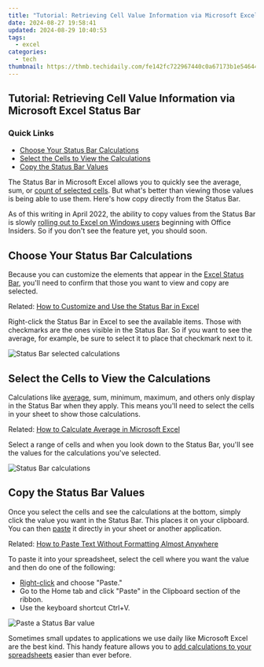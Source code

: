 ```yaml
---
title: "Tutorial: Retrieving Cell Value Information via Microsoft Excel Status Bar"
date: 2024-08-27 19:58:41
updated: 2024-08-29 10:40:53
tags:
  - excel
categories:
  - tech
thumbnail: https://thmb.techidaily.com/fe142fc722967440c0a67173b1e546447bf0e801339eadf58291eb4451fb4b01.jpg
---
```


## Tutorial: Retrieving Cell Value Information via Microsoft Excel Status Bar

### Quick Links

* [Choose Your Status Bar Calculations](https://instagram-clips.techidaily.com/updated-in-2024-instagram-storytelling-mastery-crafting-a-dynamic-marketing-plan/)
* [Select the Cells to View the Calculations](https://phone-solutions.techidaily.com/cant-view-hevc-h265-content-on-razr-40-by-aiseesoft-video-converter-play-hevc-video-on-android/)
* [Copy the Status Bar Values](https://article-files.techidaily.com/in-2024-strategies-to-find-the-perfect-power-source-for-drones/)

 The Status Bar in Microsoft Excel allows you to quickly see the average, sum, or [count of selected cells](https://android-location-track.techidaily.com/how-to-track-a-lost-xiaomi-redmi-note-12t-pro-for-free-drfone-by-drfone-virtual-android/). But what's better than viewing those values is being able to use them. Here's how copy directly from the Status Bar.

 As of this writing in April 2022, the ability to copy values from the Status Bar is slowly [rolling out to Excel on Windows users](https://insider.office.com/en-us/blog/copy-values-quickly-from-the-status-bar-in-excel-for-windows?ocid=PROD%5FCore%5FCONS%5FOIP%5FUSG%5FOINews0322) beginning with Office Insiders. So if you don't see the feature yet, you should soon.

##  Choose Your Status Bar Calculations

 Because you can customize the elements that appear in the [Excel Status Bar](https://win-blog.techidaily.com/fix-the-camera-problem-in-google-meets-a-step-by-step-solution/), you'll need to confirm that those you want to view and copy are selected.

Related: [How to Customize and Use the Status Bar in Excel](https://win-blog.techidaily.com/fix-the-camera-problem-in-google-meets-a-step-by-step-solution/) 

 Right-click the Status Bar in Excel to see the available items. Those with checkmarks are the ones visible in the Status Bar. So if you want to see the average, for example, be sure to select it to place that checkmark next to it.

![Status Bar selected calculations](https://static1.howtogeekimages.com/wordpress/wp-content/uploads/2022/03/SelectedValues-ExcelStatusBarCopy.png) 

##  Select the Cells to View the Calculations

 Calculations like [average](https://win-able.techidaily.com/fixing-overwatch-startup-issues-how-to-get-rid-of-the-persistent-black-screen/), sum, minimum, maximum, and others only display in the Status Bar when they apply. This means you'll need to select the cells in your sheet to show those calculations.

Related: [How to Calculate Average in Microsoft Excel](https://win-able.techidaily.com/fixing-overwatch-startup-issues-how-to-get-rid-of-the-persistent-black-screen/) 

 Select a range of cells and when you look down to the Status Bar, you'll see the values for the calculations you've selected.

![Status Bar calculations](https://static1.howtogeekimages.com/wordpress/wp-content/uploads/2022/03/Values-ExcelStatusBarCopy.png) 

##  Copy the Status Bar Values

 Once you select the cells and see the calculations at the bottom, simply click the value you want in the Status Bar. This places it on your clipboard. You can then [paste](https://facebook-videos.techidaily.com/new-ultimate-collection-20-chuckle-inducing-detention-cell-photos-for-a-better-day-for-2024/) it directly in your sheet or another application.

Related: [How to Paste Text Without Formatting Almost Anywhere](https://facebook-videos.techidaily.com/new-ultimate-collection-20-chuckle-inducing-detention-cell-photos-for-a-better-day-for-2024/) 

 To paste it into your spreadsheet, select the cell where you want the value and then do one of the following:

* [Right-click](https://desktop-recording.techidaily.com/updated-the-art-of-recording-fun-6-techniques-to-document-minecraft-for-2024/) and choose "Paste."
* Go to the Home tab and click "Paste" in the Clipboard section of the ribbon.
* Use the keyboard shortcut Ctrl+V.

![Paste a Status Bar value](https://static1.howtogeekimages.com/wordpress/wp-content/uploads/2022/03/Paste-ExcelStatusBarCopy.png) 

 Sometimes small updates to applications we use daily like Microsoft Excel are the best kind. This handy feature allows you to [add calculations to your spreadsheets](https://screen-activity-recording.techidaily.com/detailed-guide-to-screen-record-skype-via-obs-for-2024/) easier than ever before.

<ins class="adsbygoogle"
     style="display:block"
     data-ad-format="autorelaxed"
     data-ad-client="ca-pub-7571918770474297"
     data-ad-slot="1223367746"></ins>



<ins class="adsbygoogle"
     style="display:block"
     data-ad-client="ca-pub-7571918770474297"
     data-ad-slot="8358498916"
     data-ad-format="auto"
     data-full-width-responsive="true"></ins>
